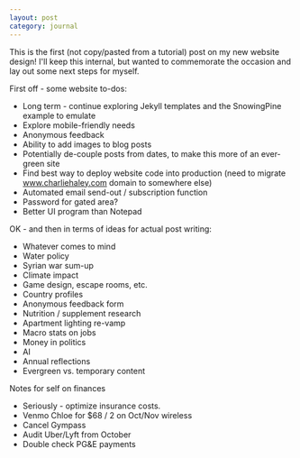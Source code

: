 ```yaml
---
layout: post
category: journal
---
```

This is the first (not copy/pasted from a tutorial) post on my new website design!  I'll keep this internal, but wanted to commemorate the occasion and lay out some next steps for myself.

First off - some website to-dos:

- Long term - continue exploring Jekyll templates and the SnowingPine example to emulate
- Explore mobile-friendly needs
- Anonymous feedback
- Ability to add images to blog posts
- Potentially de-couple posts from dates, to make this more of an ever-green site
- Find best way to deploy website code into production (need to migrate www.charliehaley.com domain to somewhere else)
- Automated email send-out / subscription function
- Password for gated area?
- Better UI program than Notepad

OK - and then in terms of ideas for actual post writing:

- Whatever comes to mind
- Water policy
- Syrian war sum-up
- Climate impact
- Game design, escape rooms, etc.
- Country profiles
- Anonymous feedback form
- Nutrition / supplement research
- Apartment lighting re-vamp
- Macro stats on jobs
- Money in politics
- AI
- Annual reflections
- Evergreen vs. temporary content

Notes for self on finances

- Seriously - optimize insurance costs.
- Venmo Chloe for $68 / 2 on Oct/Nov wireless
- Cancel Gympass
- Audit Uber/Lyft from October
- Double check PG&E payments